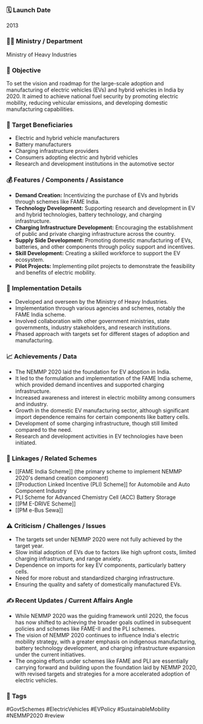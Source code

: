 
### 🗓️ **Launch Date**
2013

### 🧑‍🏫 **Ministry / Department**
Ministry of Heavy Industries

### 🎯 **Objective**
To set the vision and roadmap for the large-scale adoption and manufacturing of electric vehicles (EVs) and hybrid vehicles in India by 2020. It aimed to achieve national fuel security by promoting electric mobility, reducing vehicular emissions, and developing domestic manufacturing capabilities.

### 👥 **Target Beneficiaries**
- Electric and hybrid vehicle manufacturers
- Battery manufacturers
- Charging infrastructure providers
- Consumers adopting electric and hybrid vehicles
- Research and development institutions in the automotive sector

### 💰 **Features / Components / Assistance**
- **Demand Creation:** Incentivizing the purchase of EVs and hybrids through schemes like FAME India.
- **Technology Development:** Supporting research and development in EV and hybrid technologies, battery technology, and charging infrastructure.
- **Charging Infrastructure Development:** Encouraging the establishment of public and private charging infrastructure across the country.
- **Supply Side Development:** Promoting domestic manufacturing of EVs, batteries, and other components through policy support and incentives.
- **Skill Development:** Creating a skilled workforce to support the EV ecosystem.
- **Pilot Projects:** Implementing pilot projects to demonstrate the feasibility and benefits of electric mobility.

### 📍 **Implementation Details**
- Developed and overseen by the Ministry of Heavy Industries.
- Implementation through various agencies and schemes, notably the FAME India scheme.
- Involved collaboration with other government ministries, state governments, industry stakeholders, and research institutions.
- Phased approach with targets set for different stages of adoption and manufacturing.

### 📈 **Achievements / Data**
- The NEMMP 2020 laid the foundation for EV adoption in India.
- It led to the formulation and implementation of the FAME India scheme, which provided demand incentives and supported charging infrastructure.
- Increased awareness and interest in electric mobility among consumers and industry.
- Growth in the domestic EV manufacturing sector, although significant import dependence remains for certain components like battery cells.
- Development of some charging infrastructure, though still limited compared to the need.
- Research and development activities in EV technologies have been initiated.

### 🧩 **Linkages / Related Schemes**
- [[FAME India Scheme]] (the primary scheme to implement NEMMP 2020's demand creation component)
- [[Production Linked Incentive (PLI) Scheme]] for Automobile and Auto Component Industry
- PLI Scheme for Advanced Chemistry Cell (ACC) Battery Storage
- [[PM E-DRIVE Scheme]]
- [[PM e-Bus Sewa]]

### ⚠️ **Criticism / Challenges / Issues**
- The targets set under NEMMP 2020 were not fully achieved by the target year.
- Slow initial adoption of EVs due to factors like high upfront costs, limited charging infrastructure, and range anxiety.
- Dependence on imports for key EV components, particularly battery cells.
- Need for more robust and standardized charging infrastructure.
- Ensuring the quality and safety of domestically manufactured EVs.

### ✍️ **Recent Updates / Current Affairs Angle**
- While NEMMP 2020 was the guiding framework until 2020, the focus has now shifted to achieving the broader goals outlined in subsequent policies and schemes like FAME-II and the PLI schemes.
- The vision of NEMMP 2020 continues to influence India's electric mobility strategy, with a greater emphasis on indigenous manufacturing, battery technology development, and charging infrastructure expansion under the current initiatives.
- The ongoing efforts under schemes like FAME and PLI are essentially carrying forward and building upon the foundation laid by NEMMP 2020, with revised targets and strategies for a more accelerated adoption of electric vehicles.

### 🔗 **Tags**
#GovtSchemes #ElectricVehicles #EVPolicy #SustainableMobility #NEMMP2020
#review